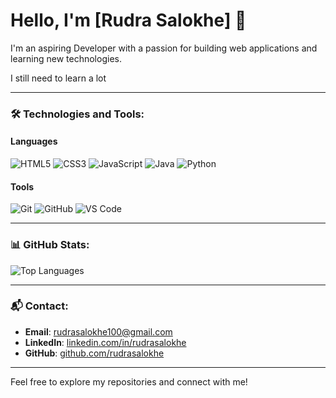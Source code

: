 # Hello, I'm [Rudra Salokhe] 👋

I'm an aspiring Developer with a passion for building web applications and learning new technologies.

I still need to learn a lot 

---

### 🛠 Technologies and Tools:

#### **Languages**
![HTML5](https://img.shields.io/badge/HTML5-E34F26?style=flat&logo=html5&logoColor=white)
![CSS3](https://img.shields.io/badge/CSS3-1572B6?style=flat&logo=css3&logoColor=white)
![JavaScript](https://img.shields.io/badge/JavaScript-F7DF1E?style=flat&logo=javascript&logoColor=black)
![Java](https://img.shields.io/badge/Java-007396?style=flat&logo=java&logoColor=white)
![Python](https://img.shields.io/badge/Python-3776AB?style=flat&logo=python&logoColor=white)

#### **Tools**
![Git](https://img.shields.io/badge/Git-F05032?style=flat&logo=git&logoColor=white)
![GitHub](https://img.shields.io/badge/GitHub-181717?style=flat&logo=github&logoColor=white)
![VS Code](https://img.shields.io/badge/VS%20Code-0078D4?style=flat&logo=visual-studio-code&logoColor=white)


---

### 📊 GitHub Stats:

![Top Languages](https://github-readme-stats.vercel.app/api/top-langs/?username=yourusername&layout=compact&theme=radical)

---

### 📬 Contact:
- **Email**: [rudrasalokhe100@gmail.com](mailto:your-email@example.com)
- **LinkedIn**: [linkedin.com/in/rudrasalokhe](https://www.linkedin.com/in/rudra-salokhe-12196b250/)
- **GitHub**: [github.com/rudrasalokhe](https://github.com/rudrasalokhe)

---

Feel free to explore my repositories and connect with me!
